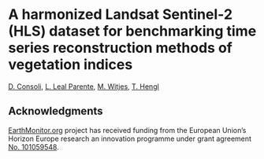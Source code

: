 # A harmonized Landsat Sentinel-2 (HLS) dataset for benchmarking time series reconstruction methods of vegetation indices

[D. Consoli](https://orcid.org/0000-0003-4007-2896), [L. Leal Parente](https://orcid.org/0000-0003-1589-0467), [M. Witjes](https://orcid.org/0000-0002-0962-6478), [T. Hengl](https://orcid.org/0000-0002-9921-5129)

## Acknowledgments

[EarthMonitor.org](https://earthmonitor.org/) project has received funding from the European Union’s Horizon Europe research an innovation programme under grant agreement [No. 101059548](https://cordis.europa.eu/project/id/101059548).

